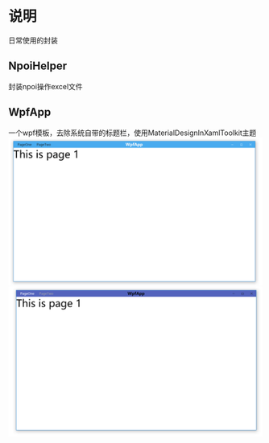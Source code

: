 # 说明
日常使用的封装

## NpoiHelper
封装npoi操作excel文件

## WpfApp
一个wpf模板，去除系统自带的标题栏，使用MaterialDesignInXamlToolkit主题
<img src="./Imgs/MainPage.png">
<img src="./Imgs/MainPage_blue.png">